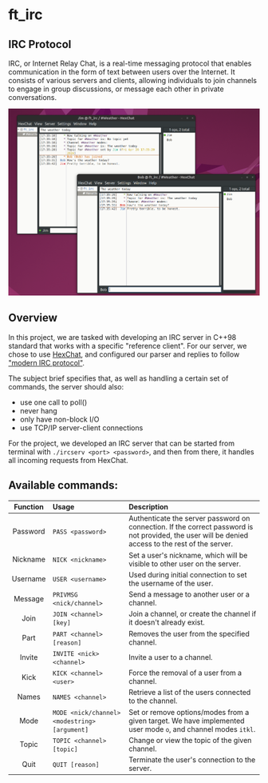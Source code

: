 # ft_irc

## IRC Protocol
IRC, or Internet Relay Chat, is a real-time messaging protocol that enables communication in the form of text between users over the Internet. It consists of various servers and clients, allowing individuals to join channels to engage in group discussions, or message each other in private conversations.

<img src='https://github.com/Niimphu/ft_irc/blob/main/screen.png' width='600'>

## Overview
In this project, we are tasked with developing an IRC server in C++98 standard that works with a specific "reference client". For our server, we chose to use [HexChat](https://hexchat.github.io/), and configured our parser and replies to follow ["modern IRC protocol"](https://modern.ircdocs.horse/#part-message).

The subject brief specifies that, as well as handling a certain set of commands, the server should also:
 - use one call to poll()
 - never hang
 - only have non-block I/O
 - use TCP/IP server-client connections

For the project, we developed an IRC server that can be started from terminal with `./ircserv <port> <password>`, and then from there, it handles all incoming requests from HexChat.


## Available commands:

| Function | Usage | Description |
| :-----------: | :----------- | :----------- |
| Password | `PASS <password>` | Authenticate the server password on connection. If the correct password is not provided, the user will be denied access to the rest of the server. |
| Nickname | `NICK <nickname>` | Set a user's nickname, which will be visible to other user on the server. |
| Username | `USER <username>` | Used during initial connection to set the username of the user. |
| Message | `PRIVMSG <nick/channel>` | Send a message to another user or a channel. |
| Join | `JOIN <channel> [key]` | Join a channel, or create the channel if it doesn't already exist.  |
| Part | `PART <channel> [reason]` | Removes the user from the specified channel. |
| Invite | `INVITE <nick> <channel>` | Invite a user to a channel. |
| Kick | `KICK <channel> <user>` | Force the removal of a user from a channel. |
| Names | `NAMES <channel>` | Retrieve a list of the users connected to the channel. |
| Mode | `MODE <nick/channel> <modestring> [argument]` | Set or remove options/modes from a given target. We have implemented user mode `o`, and channel modes `itkl`. |
| Topic | `TOPIC <channel> [topic]` | Change or view the topic of the given channel. |
| Quit | `QUIT [reason]` | Terminate the user's connection to the server. |
